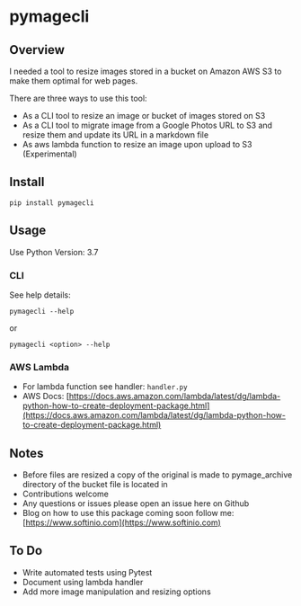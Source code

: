 # pymagecli

## Overview

I needed a tool to resize images stored in a bucket on Amazon AWS S3 to make
them optimal for web pages.

There are three ways to use this tool:

- As a CLI tool to resize an image or bucket of images stored on S3
- As a CLI tool to migrate image from a Google Photos URL to S3 and resize them and update its URL in a markdown file
- As aws lambda function to resize an image upon upload to S3 (Experimental)

## Install

```
pip install pymagecli
```

## Usage

Use Python Version: 3.7

### CLI

See help details:
```
pymagecli --help
```
or 
```
pymagecli <option> --help
```

### AWS Lambda

- For lambda function see handler: `handler.py`
- AWS Docs: [https://docs.aws.amazon.com/lambda/latest/dg/lambda-python-how-to-create-deployment-package.html](https://docs.aws.amazon.com/lambda/latest/dg/lambda-python-how-to-create-deployment-package.html)

## Notes
- Before files are resized a copy of the original is made to pymage_archive directory
    of the bucket file is located in
- Contributions welcome
- Any questions or issues please open an issue here on Github
- Blog on how to use this package coming soon follow me: [https://www.softinio.com](https://www.softinio.com)

## To Do
- Write automated tests using Pytest
- Document using lambda handler
- Add more image manipulation and resizing options
